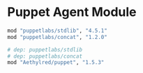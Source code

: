 # Puppet Agent Module

```bash
mod "puppetlabs/stdlib", "4.5.1"
mod "puppetlabs/concat", "1.2.0"

# dep: puppetlabs/stdlib
# dep: puppetlabs/concat
mod "Aethylred/puppet", "1.5.3"
```

